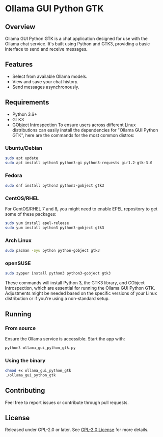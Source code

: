 # Ollama GUI Python GTK

## Overview

Ollama GUI Python GTK is a chat application designed for use with the Ollama chat service. It's built using Python and GTK3, providing a basic interface to send and receive messages.

## Features

- Select from available Ollama models.
- View and save your chat history.
- Send messages asynchronously.

## Requirements

- Python 3.6+
- GTK3
- GObject Introspection
To ensure users across different Linux distributions can easily install the dependencies for "Ollama GUI Python GTK", here are the commands for the most common distros:

### Ubuntu/Debian

```sh
sudo apt update
sudo apt install python3 python3-gi python3-requests gir1.2-gtk-3.0
```

### Fedora

```sh
sudo dnf install python3 python3-gobject gtk3
```

### CentOS/RHEL

For CentOS/RHEL 7 and 8, you might need to enable EPEL repository to get some of these packages:

```sh
sudo yum install epel-release
sudo yum install python3 python3-gobject gtk3
```

### Arch Linux

```sh
sudo pacman -Syu python python-gobject gtk3
```

### openSUSE

```sh
sudo zypper install python3 python3-gobject gtk3
```

These commands will install Python 3, the GTK3 library, and GObject Introspection, which are essential for running the Ollama GUI Python GTK. Adjustments might be needed based on the specific versions of your Linux distribution or if you're using a non-standard setup.

## Running
### From source

Ensure the Ollama service is accessible. Start the app with:

```sh
python3 ollama_gui_python_gtk.py
```
### Using the binary

```sh
chmod +x ollama_gui_python_gtk
./ollama_gui_python_gtk
```
## Contributing

Feel free to report issues or contribute through pull requests.

## License

Released under GPL-2.0 or later. See [GPL-2.0 License](https://www.gnu.org/licenses/old-licenses/gpl-2.0.en.html) for more details.
